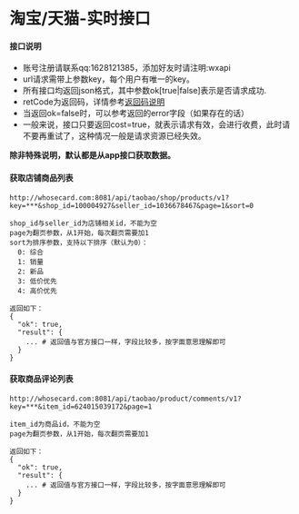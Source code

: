 # 淘宝/天猫-实时接口

#### 接口说明
* 账号注册请联系qq:1628121385，添加好友时请注明:wxapi
* url请求需带上参数key，每个用户有唯一的key。
* 所有接口均返回json格式，其中参数ok[true|false]表示是否请求成功.
* retCode为返回码，详情参考[返回码说明](https://github.com/iwoods100/wxapi-doc/blob/master/retcode.md)
* 当返回ok=false时，可以参考返回的error字段（如果存在的话）
* 一般来说，接口只要返回cost=true，就表示请求有效，会进行收费，此时请不要再重试了，这种情况一般是请求资源已经失效。

**除非特殊说明，默认都是从app接口获取数据。**

#### 获取店铺商品列表
```
http://whosecard.com:8081/api/taobao/shop/products/v1?key=***&shop_id=100004927&seller_id=1036678467&page=1&sort=0

shop_id与seller_id为店铺相关id，不能为空
page为翻页参数，从1开始，每次翻页需要加1
sort为排序参数，支持以下排序（默认为0）：
  0: 综合
  1: 销量
  2: 新品
  3: 低价优先
  4: 高价优先

返回如下：
{
  "ok": true,
  "result": {
    ... # 返回值与官方接口一样，字段比较多，按字面意思理解即可
  }
}
```

#### 获取商品评论列表
```
http://whosecard.com:8081/api/taobao/product/comments/v1?key=***&item_id=624015039172&page=1

item_id为商品id，不能为空
page为翻页参数，从1开始，每次翻页需要加1

返回如下：
{
  "ok": true,
  "result": {
    ... # 返回值与官方接口一样，字段比较多，按字面意思理解即可
  }
}
```
